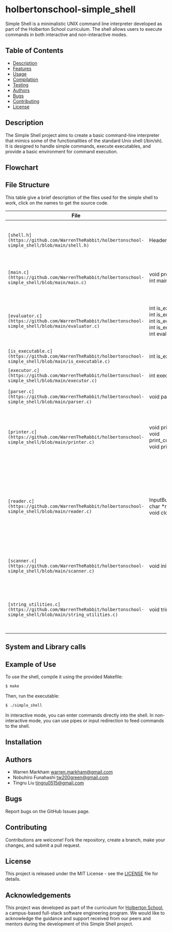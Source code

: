 # holbertonschool-simple_shell
Simple Shell is a minimalistic UNIX command line interpreter developed as part of the Holberton School curriculum. The shell allows users to execute commands in both interactive and non-interactive modes.

## Table of Contents

- [Description](#description)
- [Features](#features)
- [Usage](#usage)
- [Compilation](#compilation)
- [Testing](#testing)
- [Authors](#authors)
- [Bugs](#bugs)
- [Contributing](#contributing)
- [License](#license)

## Description

The Simple Shell project aims to create a basic command-line interpreter that mimics some of the functionalities of the standard Unix shell (/bin/sh). It is designed to handle simple commands, execute executables, and provide a basic environment for command execution.

## Flowchart

## File Structure

This table give a brief description of the files used for the simple shell to work, click on the names to get the source code.

| File | Content | Description |
| --- | --- | --- |
| `[shell.h](https://github.com/WarrenTheRabbit/holbertonschool-simple_shell/blob/main/shell.h)` | Header of the project | Contains the structures, prototypes, macros and external variables of the project. |
| `[main.c](https://github.com/WarrenTheRabbit/holbertonschool-simple_shell/blob/main/main.c)` | void process_command(); <br>int main(); | Mainloop, receive input from the Command Line Interface parse and execute it. |
| `[evaluator.c](https://github.com/WarrenTheRabbit/holbertonschool-simple_shell/blob/main/evaluator.c)` | int is_exit(); <br>int is_env(); <br>int is_eof(); <br>int is_empty(); <br>int evaluate(); | Check if the input string is "exit"/ "env"/ NULL/ empty. <br>Evaluates the input string and determines the command type. |
| `[is_executable.c](https://github.com/WarrenTheRabbit/holbertonschool-simple_shell/blob/main/is_executable.c)` | int is_executable(); | Check if a file is executable. |
| `[executor.c](https://github.com/WarrenTheRabbit/holbertonschool-simple_shell/blob/main/executor.c)` | int execute(); | Execute a command in a child process. |
| `[parser.c](https://github.com/WarrenTheRabbit/holbertonschool-simple_shell/blob/main/parser.c)` | void parse(); | Trim whitespace from the given command. |
| `[printer.c](https://github.com/WarrenTheRabbit/holbertonschool-simple_shell/blob/main/printer.c)` | void print_prompt(); <br>void print_command_not_found_error(); <br>void printenv_with_environ(); | Prints the shell prompt. <br>Prints an error message for a command not found. <br>Prints the environment variables. |
| `[reader.c](https://github.com/WarrenTheRabbit/holbertonschool-simple_shell/blob/main/reader.c)` | InputBuffer *new_input_buffer(); <br>char *readline(); <br>void close_input_buffer(); | Returns a small wrapper around the state needed by getline(). <br>Reads a line of input into a buffer and excludes the newline character. <br>Frees the memory allocated by new_input_buffer() and readline(). |
| `[scanner.c](https://github.com/WarrenTheRabbit/holbertonschool-simple_shell/blob/main/scanner.c)` | void initialise_command_array(); | Tokenizes the input line into separate arguments using space as the delimiter. |
| `[string_utilities.c](https://github.com/WarrenTheRabbit/holbertonschool-simple_shell/blob/main/string_utilities.c)` | void trim(); | Modifies the input string by removing leading and trailing whitespace characters (as determined by the isspace function). |

## System and Library calls

## Example of Use

To use the shell, compile it using the provided Makefile:

```bash
$ make
```

Then, run the executable:

```bash
$ ./simple_shell
```

In interactive mode, you can enter commands directly into the shell. In non-interactive mode, you can use pipes or input redirection to feed commands to the shell.

## Installation

## Authors

- Warren Markham warren.markham@gmail.com
- Nobuhiro Funahashi tw200green@gmail.com
- Tingru Liu tingru0515@gmail.com
## Bugs

Report bugs on the GitHub Issues page.

## Contributing

Contributions are welcome! Fork the repository, create a branch, make your changes, and submit a pull request.

## License

This project is released under the MIT License - see the [LICENSE](https://github.com/WarrenTheRabbit/holbertonschool-simple_shell/blob/main/LICENSE) file for details.

## Acknowledgements

This project was developed as part of the curriculum for [Holberton School](https://www.holbertonschool.com/), a campus-based full-stack software engineering program. We would like to acknowledge the guidance and support received from our peers and mentors during the development of this Simple Shell project.
